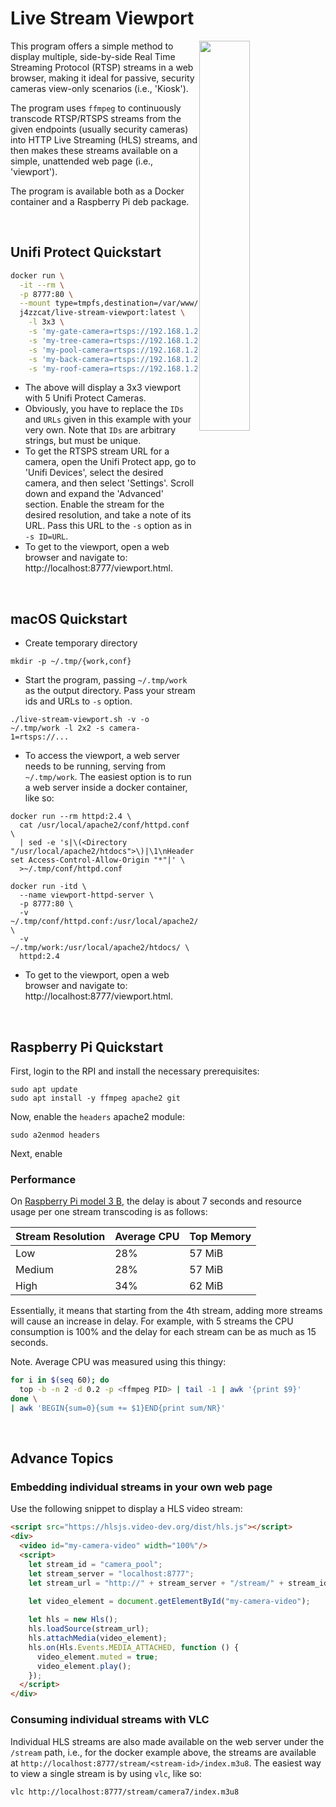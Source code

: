 # Live Stream Viewport

<img src="docs/screenshot1.png" align="right" width="40%"/>

This program offers a simple method to display multiple, side-by-side Real
Time Streaming Protocol (RTSP)  streams in a  web browser, making  it ideal
for passive, security cameras view-only scenarios (i.e., 'Kiosk').

The program uses `ffmpeg` to continuously transcode RTSP/RTSPS streams from 
the given endpoints (usually security cameras) into HTTP Live Streaming (HLS) streams, 
and then makes these streams available on a simple, unattended web page (i.e., 'viewport').

The program is available both as a Docker container and a Raspberry Pi deb package. 

&nbsp;
## Unifi Protect Quickstart

```bash
docker run \
  -it --rm \
  -p 8777:80 \
  --mount type=tmpfs,destination=/var/www/localhost/htdocs,tmpfs-mode=1777 \
  j4zzcat/live-stream-viewport:latest \
    -l 3x3 \
    -s 'my-gate-camera=rtsps://192.168.1.246:7441/D3xxDDe0xA9JN?enableSrtp' \
    -s 'my-tree-camera=rtsps://192.168.1.246:7441/DEVC0FFEE1Sd3?enableSrtp' \
    -s 'my-pool-camera=rtsps://192.168.1.246:7441/AoSixcDJKP0xj?enableSrtp' \
    -s 'my-back-camera=rtsps://192.168.1.246:7441/EFDHIpxfo3zYC?enableSrtp' \
    -s 'my-roof-camera=rtsps://192.168.1.246:7441/LOxx1FREFD11C?enableSrtp'
```
* The above will display a 3x3 viewport with 5 Unifi Protect Cameras. 
* Obviously, you have to replace the `IDs` and `URLs` given in this example with your very own. 
Note that `IDs` are arbitrary strings, but must be unique.
* To get the RTSPS stream URL for a camera, open the Unifi Protect app, go to 'Unifi Devices', 
select the desired camera, and then select 'Settings'. Scroll down and expand the 'Advanced' section. 
Enable the stream for the desired resolution, and take a note of its URL. 
Pass this URL to the `-s` option as in `-s ID=URL`.
* To get to the viewport, open a web browser and navigate to: http://localhost:8777/viewport.html.

&nbsp;
## macOS Quickstart
* Create temporary directory 
```shell
mkdir -p ~/.tmp/{work,conf}
```
* Start the program, passing `~/.tmp/work` as the output directory. Pass your stream ids and URLs to `-s` option. 
```shell
./live-stream-viewport.sh -v -o ~/.tmp/work -l 2x2 -s camera-1=rtsps://...    
```
* To access the viewport, a web server needs to be running, serving from `~/.tmp/work`. The easiest option is to
run a web server inside a docker container, like so:
```shell
docker run --rm httpd:2.4 \
  cat /usr/local/apache2/conf/httpd.conf \
  | sed -e 's|\(<Directory "/usr/local/apache2/htdocs">\)|\1\nHeader set Access-Control-Allow-Origin "*"|' \
  >~/.tmp/conf/httpd.conf
  
docker run -itd \
  --name viewport-httpd-server \
  -p 8777:80 \
  -v ~/.tmp/conf/httpd.conf:/usr/local/apache2/conf/httpd.conf \
  -v ~/.tmp/work:/usr/local/apache2/htdocs/ \
  httpd:2.4
```
* To get to the viewport, open a web browser and navigate to: http://localhost:8777/viewport.html.

&nbsp;
## Raspberry Pi Quickstart

First, login to the RPI and install the necessary prerequisites: 
```shell
sudo apt update
sudo apt install -y ffmpeg apache2 git
``` 

Now, enable the `headers` apache2 module:
```shell
sudo a2enmod headers
```

Next, enable 

### Performance 
On [Raspberry Pi model 3 B](https://www.raspberrypi.com/products/raspberry-pi-3-model-b), the delay is about 7 seconds 
and resource usage per one stream transcoding is as follows: 

| Stream Resolution | Average CPU | Top Memory |
|-------------------|-------------|------------|
| Low               | 28%         | 57 MiB     |
| Medium            | 28%         | 57 MiB     |
| High              | 34%         | 62 MiB     |

Essentially, it means that starting from the 4th stream, adding more streams will cause an increase in delay. 
For example, with 5 streams the CPU consumption is 100% and the delay for each stream can be as much as 15 seconds. 

Note. Average CPU was measured using this thingy:
```bash
for i in $(seq 60); do 
  top -b -n 2 -d 0.2 -p <ffmpeg PID> | tail -1 | awk '{print $9}'
done \
| awk 'BEGIN{sum=0}{sum += $1}END{print sum/NR}'
```

&nbsp;
## Advance Topics

### Embedding individual streams in your own web page

Use the following snippet to display a HLS video stream:

```html
<script src="https://hlsjs.video-dev.org/dist/hls.js"></script>
<div>
  <video id="my-camera-video" width="100%"/>  
  <script>
    let stream_id = "camera_pool";
    let stream_server = "localhost:8777";
    let stream_url = "http://" + stream_server + "/stream/" + stream_id + "/index.m3u8";
    
    let video_element = document.getElementById("my-camera-video");

    let hls = new Hls();
    hls.loadSource(stream_url);
    hls.attachMedia(video_element);
    hls.on(Hls.Events.MEDIA_ATTACHED, function () {
      video_element.muted = true;
      video_element.play();
    });
  </script>
</div>
```

### Consuming individual streams with VLC

Individual HLS streams are also made available on the web server under the `/stream` path, i.e., for the docker example above, 
the streams are available at `http://localhost:8777/stream/<stream-id>/index.m3u8`. 
The easiest way to view a single stream is by using `vlc`, like so:

```bash
vlc http://localhost:8777/stream/camera7/index.m3u8
```
